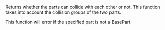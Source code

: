 Returns whether the parts can collide with each other or not. This function takes into account the collision groups of the two parts.

This function will error if the specified part is not a BasePart.